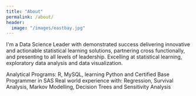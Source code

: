```yaml
---
title: "About"
permalink: /about/
header:
  image: "/images/eastbay.jpg"
---
```


I'm a Data Science Leader with demonstrated success delivering innovative and actionable statistical learning solutions, partnering cross functionally, and presenting to all levels of leadership.  Excelling at statistical learning, exploratory data analysis and data visualization.

Analytical Programs: R, MySQL, learning Python and Certified Base Programmer in SAS
Real world experience with: Regression, Survival Analysis, Markov Modelling, Decision Trees and Sensitivity Analysis
